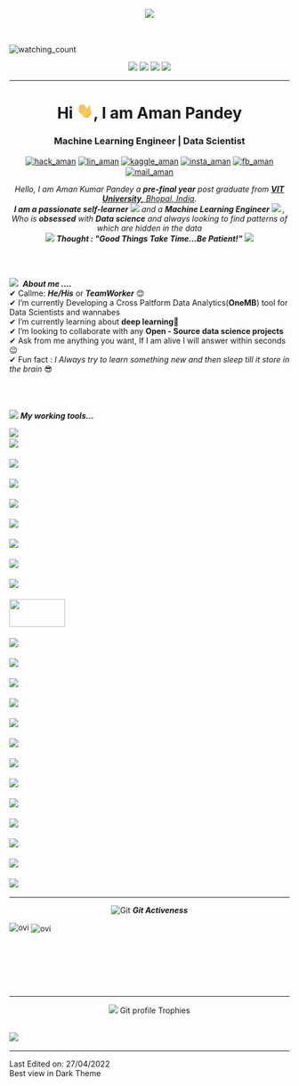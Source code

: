 <p align="center">
  <img src="https://scontent-bom1-1.xx.fbcdn.net/v/t1.6435-9/56786235_2039457742818236_3175675295126519808_n.jpg?_nc_cat=101&ccb=1-5&_nc_sid=e3f864&_nc_ohc=Y3mBhMr3JAcAX96SjuV&_nc_ht=scontent-bom1-1.xx&oh=00_AT8HgbjE-Tmd4SZ48HJqRSUMXgUiFp1zFtFjkY0zLEYEpg&oe=628CAD35" height="300"/>
</p>
<br>

<p align="left"> 
<img src="https://komarev.com/ghpvc/?username=amankrpandey1&color=brightgreen" alt="watching_count" />
 </p>
 <p align="center">
<img src="https://img.shields.io/badge/Age-24-blue" />
  <img src="https://img.shields.io/badge/Focus-Machine%20Learning-brightgreen" />
  <img src="https://img.shields.io/badge/Lives-India-success" />
  <img src="https://img.shields.io/badge/Languages-English%20%26%20Hindi-brightgreen" />
</p>
<hr>
<h1 align="center">Hi <img src="https://raw.githubusercontent.com/ABSphreak/ABSphreak/master/gifs/Hi.gif" width="30px">, I am Aman Pandey </h1>
<h3 align="center">Machine Learning Engineer | Data Scientist </h3>
<p align="center">
<a href="https://www.hackerrank.com/amankrpandey11" target="blank"><img align="center" src="https://cdn.worldvectorlogo.com/logos/hackerrank.svg" alt="hack_aman" height="30" width="40" /></a>
<a href="https://www.linkedin.com/in/amankrpandey1/" target="blank"><img align="center" src="https://www.vectorlogo.zone/logos/linkedin/linkedin-tile.svg" alt="lin_aman" height="30" width="40" /></a>  
<a href="https://www.kaggle.com/amankrpandey1" target="blank"><img align="center" src="https://www.vectorlogo.zone/logos/kaggle/kaggle-icon.svg" alt="kaggle_aman" height="30" width="40" /></a>
<a href="https://www.instagram.com/amankrpandey1/" target="blank"><img align="center" src="https://www.vectorlogo.zone/logos/instagram/instagram-icon.svg" alt="insta_aman" height="30" width="40" /></a>
<a href="https://www.facebook.com/amankrpandey1/" target="blank"><img align="center" src="https://www.vectorlogo.zone/logos/facebook/facebook-official.svg" alt="fb_aman" height="30" width="40" /></a>
 <a href = "mailto: oumw.paman0301@gmail.com"><img align="center" src="https://seeklogo.com/images/G/gmail-new-2020-logo-32DBE11BB4-seeklogo.com.png" height="30" width="40" alt="mail_aman" /></a>
</p>
</p>



<p align="center">
  <em>
    Hello, I am Aman Kumar Pandey a <b> pre-final year</b> post graduate from <a href="https://vitbhopal.ac.in/"> <b>VIT University</b>, Bhopal, India</a>. <br>
    <b>I am a passionate self-learner</b> <img src="https://github.com/TheDudeThatCode/TheDudeThatCode/blob/master/Assets/Developer.gif" width="30px"> and a <b>Machine Learning Engineer</b>&nbsp;<img src="https://github.com/TheDudeThatCode/TheDudeThatCode/blob/master/Assets/Designer.gif" width="36px">&nbsp,<br>Who is <b>obsessed</b>
    with <b>Data science</b> and always looking to find patterns of which are hidden in the data 
  </em> 
  <br>
  <img src="https://media.giphy.com/media/gH3LO09IOiZIqePwv9/giphy.gif" width="50" /> <b><i align="center">Thought : "Good Things Take Time…Be Patient!”</i></b> <img src="https://media.giphy.com/media/qjqUcgIyRjsl2/giphy.gif" width="50" />
</p>
<br><br>


<img src="https://media.giphy.com/media/iY8CRBdQXODJSCERIr/giphy.gif" width="30px"/>&nbsp; ***About me ....*** <br>
✔ Callme: ***He/His*** or ***TeamWorker*** 😊 <br>
✔ I’m currently Developing a Cross Paltform Data Analytics(**OneMB**) tool for Data Scientists and wannabes <br>
✔ I’m currently learning about **deep learning**🥰<br>
✔ I’m looking to collaborate with any **Open - Source data science projects**<br>
✔ Ask from me anything you want, If I am alive I will answer within seconds 😉<br>
✔ Fun fact : *I Always try to learn something new and then sleep till it store in the brain* 😎<br><br><br><br>
 

<img src="https://media.giphy.com/media/iY8CRBdQXODJSCERIr/giphy.gif" width="30px">&nbsp;***My working tools...***
<p align="left">
  
  <code><img height="50" src="https://www.vectorlogo.zone/logos/git-scm/git-scm-ar21.svg"></code>
  <code> <img height="50" src="https://www.vectorlogo.zone/logos/python/python-ar21.svg"> </code>
  <code> <img height="50" src="https://www.vectorlogo.zone/logos/java/java-ar21.svg"> </code>
  <code> <img height="50" src="https://upload.wikimedia.org/wikipedia/commons/7/7e/Spyder_logo.svg"> </code>
  <code> <img height="50" src="https://www.vectorlogo.zone/logos/jupyter/jupyter-ar21.svg"> </code>
  <code> <img height="50" src="https://www.vectorlogo.zone/logos/mongodb/mongodb-ar21.svg"> </code>
  <code> <img height="50" src="https://www.vectorlogo.zone/logos/w3_html5/w3_html5-ar21.svg"> </code>
  <code> <img height="50" src="https://www.vectorlogo.zone/logos/mysql/mysql-ar21.svg"> </code>
  <code> <img height="50" src="https://www.vectorlogo.zone/logos/sqlite/sqlite-ar21.svg"> </code>
  <code> <img height="50" src="https://matplotlib.org/2.2.5/_images/sphx_glr_logos2_001.png" width='100'> </code>
  <code> <img height="50" src="https://upload.wikimedia.org/wikipedia/commons/thumb/e/ed/Pandas_logo.svg/768px-Pandas_logo.svg.png"> </code>
  <code> <img height="50" src="https://www.vectorlogo.zone/logos/pocoo_flask/pocoo_flask-ar21.svg"> </code>
  <code> <img height="50" src="https://www.vectorlogo.zone/logos/heroku/heroku-ar21.svg"> </code>
  <code> <img height="50" src="https://www.vectorlogo.zone/logos/numpy/numpy-ar21.svg"> </code>
  <code> <img height="50" src="https://raw.githubusercontent.com/valohai/ml-logos/master/scipy.svg"> </code>
  <code> <img height="50" src="https://www.vectorlogo.zone/logos/nodejs/nodejs-ar21.svg"> </code>
  <code> <img height="50" src="https://www.vectorlogo.zone/logos/microsoft_powerbi/microsoft_powerbi-ar21.svg"> </code>
  <code> <img height="50" src="https://www.vectorlogo.zone/logos/javascript/javascript-ar21.svg"> </code>
  <code> <img height="50" src="https://www.vectorlogo.zone/logos/netlifyapp_watercss/netlifyapp_watercss-ar21.svg"> </code>
  <code> <img height="50" src="https://seeklogo.com/images/S/scikit-learn-logo-8766D07E2E-seeklogo.com.png"> </code>
  <code> <img height="50" src="https://www.vectorlogo.zone/logos/tensorflow/tensorflow-ar21.svg"> </code>
  <code> <img height="50" src="https://www.vectorlogo.zone/logos/docker/docker-ar21.svg"> </code>
  <code> <img height="50" src="https://www.vectorlogo.zone/logos/djangoproject/djangoproject-ar21.svg"> </code>
  <hr>
  <p align="center">
 <img src="https://media.giphy.com/media/W5eoZHPpUx9sapR0eu/giphy.gif" width="30px" alt="Git"/>&nbsp;<i><b>Git Activeness</b></i></p>
 
<p><img align="left" src="https://github-readme-stats.vercel.app/api/top-langs?username=OvinduWijethunge&show_icons=true&locale=en&layout=compact&theme=chartreuse-dark" alt="ovi" /></p>
<p>&nbsp;<img align="center" src="https://github-readme-stats.vercel.app/api?username=amankrpandey1&show_icons=true&locale=en&theme=chartreuse-dark" alt="ovi" width="410" /></p>
<br><br><br><br><br>

<hr>


<p align="center"><img src="https://media.giphy.com/media/QaMcXSekUWx7aogAUr/giphy.gif" width="30" />&nbsp;Git profile Trophies</p><br>
<img src="https://github-profile-trophy.vercel.app/?username=amankrpandey1&theme=juicyfresh&no-bg=true" />


-----

Last Edited on: 27/04/2022 <br>
Best view in Dark Theme
